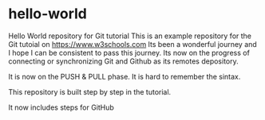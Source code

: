 # hello-world
Hello World repository for Git tutorial
This is an example repository for the Git tutoial on https://www.w3schools.com
Its been a wonderful journey and I hope I can be consistent to pass this journey.
Its now on the progress of connecting or synchronizing Git and Github as its remotes depository.

It is now on the PUSH & PULL phase. It is hard to remember the sintax.

This repository is built step by step in the tutorial.

It now includes steps for GitHub
